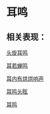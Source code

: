 # 耳鸣## 相关表现：[头旋耳鸣](https://zuoye.gmzyh.com/search?key=头旋耳鸣)[耳若蝉鸣](https://zuoye.gmzyh.com/search?key=耳若蝉鸣)[耳内有烘烘响声](https://zuoye.gmzyh.com/search?key=耳内有烘烘响声)[耳鸣头眩](https://zuoye.gmzyh.com/search?key=耳鸣头眩)[耳鸣](https://zuoye.gmzyh.com/search?key=耳鸣)